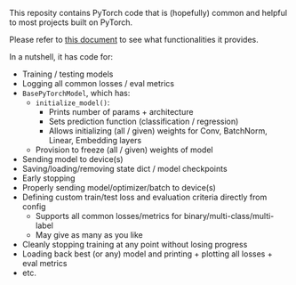 This reposity contains PyTorch code that is (hopefully) common and helpful to most projects built on PyTorch.

Please refer to [this document](https://docs.google.com/presentation/d/1mAa8TetcDcjckezrWywpA8XhUIyxnv5Wnr-mSchF8S0/edit?usp=sharing) to see what functionalities it provides.

In a nutshell, it has code for:
  - Training / testing models
  - Logging all common losses / eval metrics
  - `BasePyTorchModel`, which has:
    - `initialize_model()`:
      - Prints number of params + architecture
      - Sets prediction function (classification / regression)
      - Allows initializing (all / given) weights for Conv, BatchNorm, Linear, Embedding layers
    - Provision to freeze (all / given) weights of model
  - Sending model to device(s)
  - Saving/loading/removing state dict / model checkpoints
  - Early stopping
  - Properly sending model/optimizer/batch to device(s)
  - Defining custom train/test loss and evaluation criteria directly from config
    - Supports all common losses/metrics for binary/multi-class/multi-label
    - May give as many as you like
  - Cleanly stopping training at any point without losing progress
  - Loading back best (or any) model and printing + plotting all losses + eval metrics
  - etc.
